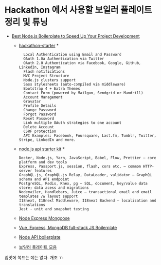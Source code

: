 # Hackathon 에서 사용할 보일러 플레이트 정리 및 튜닝
* [Best Node.js Boilerplate to Speed Up Your Project Development](https://medium.com/skyshidigital/best-node-js-boilerplate-to-speed-up-your-project-development-a9eca7b07f90)
  * [hackathon-starter](https://github.com/sahat/hackathon-starter)
    * 
      ```
        Local Authentication using Email and Password
        OAuth 1.0a Authentication via Twitter
        OAuth 2.0 Authentication via Facebook, Google, GitHub, LinkedIn, Instagram
        Flash notifications
        MVC Project Structure
        Node.js clusters support
        Sass stylesheets (auto-compiled via middleware)
        Bootstrap 4 + Extra Themes
        Contact Form (powered by Mailgun, Sendgrid or Mandrill)
        Account Management
        Gravatar
        Profile Details
        Change Password
        Forgot Password
        Reset Password
        Link multiple OAuth strategies to one account
        Delete Account
        CSRF protection
        API Examples: Facebook, Foursquare, Last.fm, Tumblr, Twitter, Stripe, LinkedIn and more.
      ```

  * [node.js api starter kit](https://github.com/kriasoft/nodejs-api-starter)
    *
      ```
      Docker, Node.js, Yarn, JavaScript, Babel, Flow, Prettier — core platform and dev tools
      Express, Passport.js, session, flash, cors etc. — common HTTP-server features
      GraphQL.js, GraphQL.js Relay, DataLoader, validator — GraphQL schema and API endpoint
      PostgreSQL, Redis, Knex, pg — SQL, document, key/value data store; data acess and migrations
      Nodemailer, Handlebars, Juice — transactional email and email templates /w layout support
      I18next, I18next Middleware, I18next Backend — localization and translations
      Jest - unit and snapshot testing
      ```
  * [Node Express Mongoose](https://github.com/madhums/node-express-mongoose)
  * [Vue, Express, MongoDB full-stack JS Boilerplate](https://github.com/icebob/vue-express-mongo-boilerplate)
  * [Node API boilerplate](https://github.com/talyssonoc/node-api-boilerplate)
  * [보일러 플레이트 모음](http://www.boilrplate.com/language/nodejs)
  
입맛에 쏙드는 얘는 없다.
개조 ㄲ
